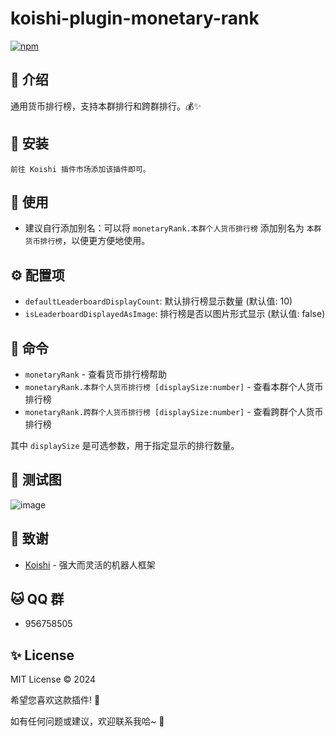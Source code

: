 # koishi-plugin-monetary-rank

[![npm](https://img.shields.io/npm/v/koishi-plugin-monetary-rank?style=flat-square)](https://www.npmjs.com/package/koishi-plugin-monetary-rank)

## 🎐 介绍

通用货币排行榜，支持本群排行和跨群排行。💰✨

## 🎉 安装

```
前往 Koishi 插件市场添加该插件即可。
```

## 🌈 使用

- 建议自行添加别名：可以将 `monetaryRank.本群个人货币排行榜` 添加别名为 `本群货币排行榜`，以便更方便地使用。

## ⚙️ 配置项

- `defaultLeaderboardDisplayCount`: 默认排行榜显示数量 (默认值: 10)
- `isLeaderboardDisplayedAsImage`: 排行榜是否以图片形式显示 (默认值: false)

## 🌼 命令

- `monetaryRank` - 查看货币排行榜帮助
- `monetaryRank.本群个人货币排行榜 [displaySize:number]` - 查看本群个人货币排行榜
- `monetaryRank.跨群个人货币排行榜 [displaySize:number]` - 查看跨群个人货币排行榜

其中 `displaySize` 是可选参数，用于指定显示的排行数量。

## 🌸 测试图

![image](https://github.com/user-attachments/assets/68cad6c7-edeb-454a-9299-1ad70d66d83e)

## 🍧 致谢

* [Koishi](https://koishi.chat/) - 强大而灵活的机器人框架

## 🐱 QQ 群

- 956758505

## ✨ License

MIT License © 2024

希望您喜欢这款插件! 💫

如有任何问题或建议，欢迎联系我哈~ 🎈
